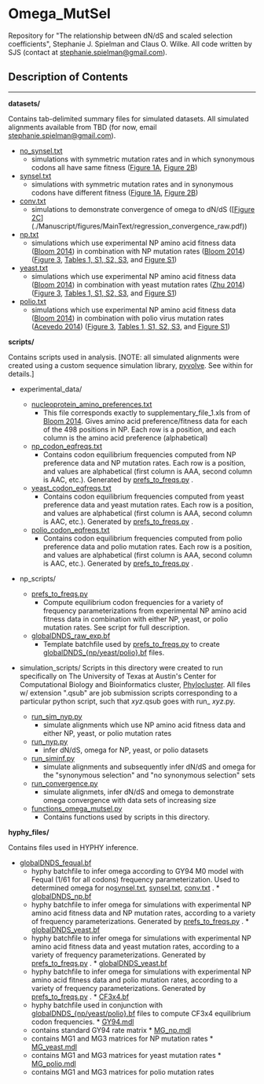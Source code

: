 Omega_MutSel
============

Repository for "The relationship between dN/dS and scaled selection coefficients", Stephanie J. Spielman and Claus O. Wilke.
All code written by SJS (contact at stephanie.spielman@gmail.com).

## Description of Contents ##
- - - -



__datasets/__

Contains tab-delimited summary files for simulated datasets.  All simulated alignments available from TBD (for now, email stephanie.spielman@gmail.com).
 * [no_synsel.txt](./datasets/no_synsel.txt)
   * simulations with symmetric mutation rates and in which synonymous codons all have same fitness ([Figure 1A](./Manuscript/figures/MainText/dnds_variance.pdf), [Figure 2B](./Manuscript/figures/MainText/regression_convergence.pdf))
 * [synsel.txt](./datasets/synsel.txt)
   * simulations with symmetric mutation rates and in synonymous codons have different fitness ([Figure 1A](./Manuscript/figures/MainText/dnds_variance.pdf), [Figure 2B](./Manuscript/figures/MainText/regression_convergence.pdf))
 * [conv.txt](./datasets/conv.txt)
   * simulations to demonstrate convergence of omega to dN/dS ([[Figure 2C](./Manuscript/figures/MainText/regression_convergence.pdf)](./Manuscript/figures/MainText/regression_convergence_raw.pdf))
 * [np.txt](./datasets/np.txt)
   * simulations which use experimental NP amino acid fitness data ([Bloom 2014](http://mbe.oxfordjournals.org/content/31/8/1956)) in combination with NP mutation rates ([Bloom 2014](http://mbe.oxfordjournals.org/content/31/8/1956)) ([Figure 3](./Manuscript/figures/MainText/nyp_bias_r2.pdf), [Tables 1, S1, S2, S3](./Manuscript/figures/latex_tables.txt), and [Figure S1](./Manuscript/figures/SI/nyp_regression.pdf))
 * [yeast.txt](./datasets/yeast.txt)
   * simulations which use experimental NP amino acid fitness data ([Bloom 2014](http://mbe.oxfordjournals.org/content/31/8/1956)) in combination with yeast mutation rates ([Zhu 2014](http://www.pnas.org/content/111/22/E2310)) ([Figure 3](./Manuscript/figures/MainText/nyp_bias_r2.pdf), [Tables 1, S1, S2, S3](./Manuscript/figures/latex_tables.txt), and [Figure S1](./Manuscript/figures/SI/nyp_regression.pdf))
 * [polio.txt](./datasets/polio.txt)
   * simulations which use experimental NP amino acid fitness data ([Bloom 2014](http://mbe.oxfordjournals.org/content/31/8/1956)) in combination with polio virus mutation rates ([Acevedo 2014](http://www.nature.com/nature/journal/v505/n7485/full/nature12861.html)) ([Figure 3](./Manuscript/figures/MainText/nyp_bias_r2.pdf), [Tables 1, S1, S2, S3](./Manuscript/figures/latex_tables.txt), and [Figure S1](./Manuscript/figures/SI/nyp_regression.pdf))







__scripts/__

Contains scripts used in analysis. [NOTE: all simulated alignments were created using a custom sequence simulation library, [pyvolve](https://github.com/sjspielman/pyvolve). See within for details.]

 * experimental_data/
   * [nucleoprotein_amino_preferences.txt](./scripts/experimental_data/nucleoprotein_amino_preferences.txt)
     * This file corresponds exactly to supplementary_file_1.xls from of [Bloom 2014](http://mbe.oxfordjournals.org/content/31/8/1956). Gives amino acid preference/fitness data for each of the 498 positions in NP. Each row is a position, and each column is the amino acid preference (alphabetical)
    * [np_codon_eqfreqs.txt](./scripts/experimental_data/np_codon_eqfreqs.txt)
      * Contains codon equilibrium frequencies computed from NP preference data and NP mutation rates. Each row is a position, and values are alphabetical (first column is AAA, second column is AAC, etc.). Generated by [prefs_to_freqs.py](./scripts/np_scripts/prefs_to_freqs.py) .
    * [yeast_codon_eqfreqs.txt](./scripts/experimental_data/yeast_codon_eqfreqs.txt)
      * Contains codon equilibrium frequencies computed from yeast preference data and yeast mutation rates. Each row is a position, and values are alphabetical (first column is AAA, second column is AAC, etc.). Generated by [prefs_to_freqs.py](./scripts/np_scripts/prefs_to_freqs.py) .
    * [polio_codon_eqfreqs.txt](./scripts/experimental_data/polio_codon_eqfreqs.txt)
      * Contains codon equilibrium frequencies computed from polio preference data and polio mutation rates. Each row is a position, and values are alphabetical (first column is AAA, second column is AAC, etc.). Generated by [prefs_to_freqs.py](./scripts/np_scripts/prefs_to_freqs.py) .

 * np_scripts/
   * [prefs_to_freqs.py](./scripts/np_scripts/prefs_to_freqs.py)
     * Compute equilibrium codon frequencies for a variety of frequency parameterizations from experimental NP amino acid fitness data in combination with either NP, yeast, or polio mutation rates. See script for full description.
    * [globalDNDS_raw_exp.bf](./hyphy_files/globalDNDS_raw_exp.bf)
      * Template batchfile used by [prefs_to_freqs.py](./scripts/np_scripts/prefs_to_freqs.py) to create [globalDNDS_{np/yeast/polio}.bf](https://github.com/clauswilke/Omega_MutSel/tree/master/hyphy_files) files.

 * simulation_scripts/   Scripts in this directory were created to run specifically on The University of Texas at Austin's Center for Computational Biology and Bioinformatics cluster, [Phylocluster](http://ccbb.biosci.utexas.edu/resources.html). All files w/ extension ".qsub" are job submission scripts corresponding to a particular python script, such that _xyz_.qsub goes with run_ *xyz*.py.
   * [run_sim_nyp.py](./scripts/simulation_scripts/run_sim_nyp.py)
     * simulate alignments which use NP amino acid fitness data and either NP, yeast, or polio mutation rates
    * [run_nyp.py](./scripts/simulation_scripts/run_nyp.py)
      * infer dN/dS, omega for NP, yeast, or polio datasets
    * [run_siminf.py](./scripts/simulation_scripts/run_siminf.py)
      * simulate alignments and subsequently infer dN/dS and omega for the "synonymous selection" and "no synonymous selection" sets
    * [run_convergence.py](./scripts/simulation_scripts/run_convergence.py)
      * simulate alignmets, infer dN/dS and omega to demonstrate omega convergence with data sets of increasing size
    * [functions_omega_mutsel.py](./scripts/simulation_scripts/functions_omega_mutsel.py)
      * Contains functions used by scripts in this directory.






__hyphy_files/__ 

Contains files used in HYPHY inference.
   * [globalDNDS_fequal.bf](./hyphy_files/globalDNDS_fequal.bf) 
     * hyphy batchfile to infer omega according to GY94 M0 model with Fequal (1/61 for all codons) frequency parameterization. Used to determined omega for no[synsel.txt](./datasets/conv.txt), [synsel.txt](./datasets/conv.txt), [conv.txt](./datasets/conv.txt) .
    * [globalDNDS_np.bf](./hyphy_files/globalDNDS_np.bf)
      * hyphy batchfile to infer omega for simulations with experimental NP amino acid fitness data and NP mutation rates, according to a variety of frequency parameterizations. Generated by [prefs_to_freqs.py](./scripts/np_scripts/prefs_to_freqs.py) .
    * [globalDNDS_yeast.bf](./hyphy_files/globalDNDS_yeast.bf)
      * hyphy batchfile to infer omega for simulations with experimental NP amino acid fitness data and yeast mutation rates, according to a variety of frequency parameterizations. Generated by [prefs_to_freqs.py](./scripts/np_scripts/prefs_to_freqs.py) .
    * [globalDNDS_yeast.bf](./hyphy_files/globalDNDS_yeast.bf)
      * hyphy batchfile to infer omega for simulations with experimental NP amino acid fitness data and polio mutation rates, according to a variety of frequency parameterizations. Generated by [prefs_to_freqs.py](./scripts/np_scripts/prefs_to_freqs.py) .
    * [CF3x4.bf](./hyphy_files/CF3x4.bf)
      * hyphy batchfile used in conjunction with [globalDNDS_{np/yeast/polio}.bf](https://github.com/clauswilke/Omega_MutSel/tree/master/hyphy_files) files to compute CF3x4 equilibrium codon frequencies.
    * [GY94.mdl](./hyphy_files/GY94.mdl)
      * contains standard GY94 rate matrix
    * [MG_np.mdl](./hyphy_files/MG_np.mdl)
      * contains MG1 and MG3 matrices for NP mutation rates 
    * [MG_yeast.mdl](./hyphy_files/MG_yeast.mdl)
      * contains MG1 and MG3 matrices for yeast mutation rates 
    * [MG_polio.mdl](./hyphy_files/MG_polio.mdl)
      * contains MG1 and MG3 matrices for polio mutation rates 











